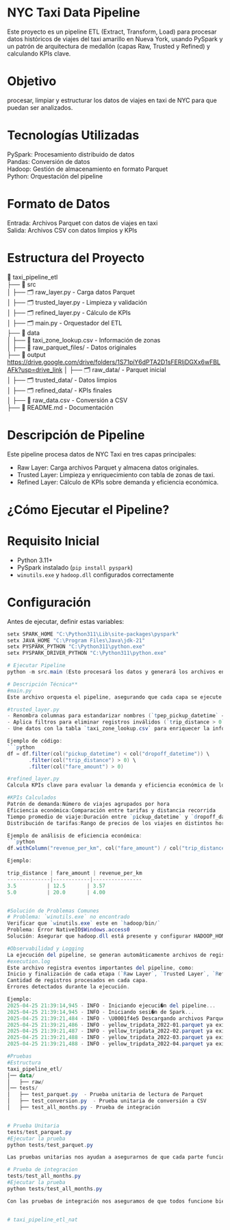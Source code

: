 # NYC Taxi Data Pipeline  
Este proyecto es un pipeline ETL (Extract, Transform, Load) para procesar datos históricos de viajes del taxi amarillo en Nueva York, usando PySpark y un patrón de arquitectura de medallón (capas Raw, Trusted y Refined) y  calculando KPIs clave. 

# Objetivo
procesar, limpiar y estructurar los datos de viajes en taxi de NYC para que puedan ser analizados.

# Tecnologías Utilizadas
 PySpark: Procesamiento distribuido de datos  
 Pandas: Conversión de datos  
 Hadoop: Gestión de almacenamiento en formato Parquet  
 Python: Orquestación del pipeline  

# Formato de Datos
 Entrada: Archivos Parquet con datos de viajes en taxi  
 Salida: Archivos CSV con datos limpios y KPIs  

# Estructura del Proyecto  
📂 taxi_pipeline_etl  
 ├── 📂 src  
 │   ├── 🗂 raw_layer.py - Carga datos Parquet  
 │   ├── 🗂 trusted_layer.py - Limpieza y validación  
 │   ├── 🗂 refined_layer.py - Cálculo de KPIs  
 │   ├── 🗂 main.py - Orquestador del ETL  
 ├── 📂 data  
 │   ├── 📄 taxi_zone_lookup.csv - Información de zonas  
 │   ├── 📄 raw_parquet_files/ - Datos originales  
 ├── 📂 output    https://drive.google.com/drive/folders/1S71piY6dPTA2D1sFERIjDGXx6wFBLAFk?usp=drive_link
 │   ├── 🗂 raw_data/ - Parquet inicial  
 │   ├── 🗂 trusted_data/ - Datos limpios  
 │   ├── 🗂 refined_data/ - KPIs finales  
 │   ├── 📄 raw_data.csv - Conversión a CSV  
 ├── 📄 README.md - Documentación  

# Descripción de Pipeline
Este pipeline procesa datos de NYC Taxi en tres capas principales:  
- Raw Layer: Carga archivos Parquet y almacena datos originales.  
- Trusted Layer: Limpieza y enriquecimiento con tabla de zonas de taxi.  
- Refined Layer: Cálculo de KPIs sobre demanda y eficiencia económica.

# ¿Cómo Ejecutar el Pipeline?

# Requisito Inicial
- Python 3.11+
- PySpark instalado (`pip install pyspark`)
- `winutils.exe` y `hadoop.dll` configurados correctamente 

# Configuración
Antes de ejecutar, definir estas variables:  
```powershell
setx SPARK_HOME "C:\Python311\Lib\site-packages\pyspark"
setx JAVA_HOME "C:\Program Files\Java\jdk-21"
setx PYSPARK_PYTHON "C:\Python311\python.exe"
setx PYSPARK_DRIVER_PYTHON "C:\Python311\python.exe" 

# Ejecutar Pipeline
python -m src.main (Esto procesará los datos y generará los archivos en la carpeta output/)

# Descripción Técnica**
#main.py
Este archivo orquesta el pipeline, asegurando que cada capa se ejecute correctamente.  

#trusted_layer.py
- Renombra columnas para estandarizar nombres (`tpep_pickup_datetime` → `pickup_datetime`)  
- Aplica filtros para eliminar registros inválidos (`trip_distance > 0`, `fare_amount > 0`)  
- Une datos con la tabla `taxi_zone_lookup.csv` para enriquecer la información  

Ejemplo de código:  
```python
df = df.filter(col("pickup_datetime") < col("dropoff_datetime")) \
       .filter(col("trip_distance") > 0) \
       .filter(col("fare_amount") > 0)

#refined_layer.py
Calcula KPIs clave para evaluar la demanda y eficiencia económica de los taxis.

#KPIs Calculados
Patrón de demanda:Número de viajes agrupados por hora  
Eficiencia económica:Comparación entre tarifas y distancia recorrida  
Tiempo promedio de viaje:Duración entre `pickup_datetime` y `dropoff_datetime`  
Distribución de tarifas:Rango de precios de los viajes en distintos horarios  

Ejemplo de análisis de eficiencia económica:  
```python
df.withColumn("revenue_per_km", col("fare_amount") / col("trip_distance"))

Ejemplo:

trip_distance | fare_amount | revenue_per_km  
--------------|------------|----------------  
3.5          | 12.5       | 3.57  
5.0          | 20.0       | 4.00  


#Solución de Problemas Comunes
# Problema: `winutils.exe` no encontrado  
Verificar que `winutils.exe` este en `hadoop/bin/` 
Problema: Error NativeIO$Windows.access0
Solución: Asegurar que hadoop.dll está presente y configurar HADOOP_HOME

#Observabilidad y Logging  
La ejecución del pipeline, se generan automáticamente archivos de registro (`logs`) y reportes de ejecución.  
#execution.log
Este archivo registra eventos importantes del pipeline, como:  
Inicio y finalización de cada etapa (`Raw Layer`, `Trusted Layer`, `Refined Layer`).  
Cantidad de registros procesados en cada capa.  
Errores detectados durante la ejecución.  

Ejemplo:
2025-04-25 21:39:14,945 - INFO - Iniciando ejecuci�n del pipeline...
2025-04-25 21:39:14,945 - INFO - Iniciando sesi�n de Spark...
2025-04-25 21:39:21,484 - INFO - \U0001f4e5 Descargando archivos Parquet desde la web p�blica...
2025-04-25 21:39:21,486 - INFO - yellow_tripdata_2022-01.parquet ya existe. Se omite descarga.
2025-04-25 21:39:21,487 - INFO - yellow_tripdata_2022-02.parquet ya existe. Se omite descarga.
2025-04-25 21:39:21,488 - INFO - yellow_tripdata_2022-03.parquet ya existe. Se omite descarga.
2025-04-25 21:39:21,488 - INFO - yellow_tripdata_2022-04.parquet ya existe. Se omite descarga.

#Pruebas
#Estructura
taxi_pipeline_etl/
│── data/
│   ├── raw/   
│── tests/
│   ├── test_parquet.py  - Prueba unitaria de lectura de Parquet
│   ├── test_conversion.py  - Prueba unitaria de conversión a CSV
│   ├── test_all_months.py - Prueba de integración 


# Prueba Unitaria
tests/test_parquet.py
#Ejecutar la prueba 
python tests/test_parquet.py

Las pruebas unitarias nos ayudan a asegurarnos de que cada parte funcione bien por separado antes de juntarlas en el pipeline, evitando problemas.

# Prueba de integracion
tests/test_all_months.py
#Ejecutar la prueba
python tests/test_all_months.py

Con las pruebas de integración nos aseguramos de que todos funcione bien en conjunto


#   t a x i _ p i p e l i n e _ e t l _ n a t 
 
 
